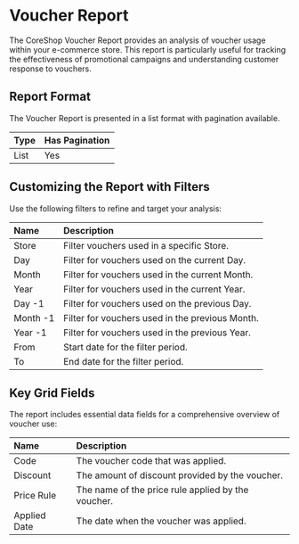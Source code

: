 # Voucher Report

The CoreShop Voucher Report provides an analysis of voucher usage within your e-commerce store. This report is particularly useful for tracking the effectiveness of promotional campaigns and understanding customer response to vouchers.

## Report Format

The Voucher Report is presented in a list format with pagination available.

| Type | Has Pagination |
|:-----|:--------------|
| List | Yes           |

## Customizing the Report with Filters

Use the following filters to refine and target your analysis:

| Name     | Description                                  |
|:---------|:---------------------------------------------|
| Store    | Filter vouchers used in a specific Store.    |
| Day      | Filter for vouchers used on the current Day. |
| Month    | Filter for vouchers used in the current Month.|
| Year     | Filter for vouchers used in the current Year.|
| Day -1   | Filter for vouchers used on the previous Day.|
| Month -1 | Filter for vouchers used in the previous Month.|
| Year -1  | Filter for vouchers used in the previous Year.|
| From     | Start date for the filter period.            |
| To       | End date for the filter period.              |

## Key Grid Fields

The report includes essential data fields for a comprehensive overview of voucher use:

| Name         | Description                        |
|:-------------|:-----------------------------------|
| Code         | The voucher code that was applied. |
| Discount     | The amount of discount provided by the voucher. |
| Price Rule   | The name of the price rule applied by the voucher. |
| Applied Date | The date when the voucher was applied. |
